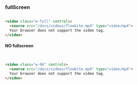 ### fullScreen


```html

<video class="w-full" controls>
  <source src="/docs/videos/flowbite.mp4" type="video/mp4">
  Your browser does not support the video tag.
</video>
```

#### NO fullscreen
```html


<video class="w-96" controls>
  <source src="/docs/videos/flowbite.mp4" type="video/mp4">
  Your browser does not support the video tag.
</video>
```
